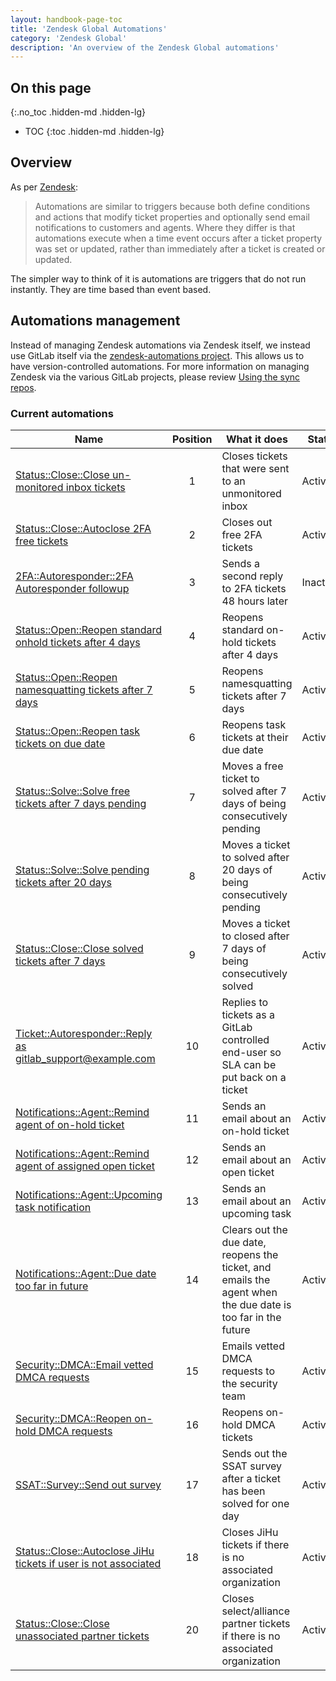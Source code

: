 ```yaml
---
layout: handbook-page-toc
title: 'Zendesk Global Automations'
category: 'Zendesk Global'
description: 'An overview of the Zendesk Global automations'
---
```


## On this page
{:.no_toc .hidden-md .hidden-lg}

- TOC
{:toc .hidden-md .hidden-lg}

## Overview

As per
[Zendesk](https://support.zendesk.com/hc/en-us/articles/203662236-About-automations-and-how-they-work):

> Automations are similar to triggers because both define conditions and actions
> that modify ticket properties and optionally send email notifications to
> customers and agents. Where they differ is that automations execute when a
time event occurs after a ticket property was set or updated, rather than
immediately after a ticket is created or updated.

The simpler way to think of it is automations are triggers that do not run
instantly. They are time based than event based.

## Automations management

Instead of managing Zendesk automations via Zendesk itself, we instead use
GitLab itself via the
[zendesk-automations project](https://gitlab.com/gitlab-com/support/support-ops/zendesk-automations).
This allows us to have version-controlled automations. For more information on
managing Zendesk via the various GitLab projects, please review
[Using the sync repos](sync_repos.html).

### Current automations

| Name | Position | What it does | State |
|------|:--------:|--------------|-------|
| [Status::Close::Close un-monitored inbox tickets](https://gitlab.zendesk.com/agent/admin/automations/360076287139) | 1 | Closes tickets that were sent to an unmonitored inbox | Active |
| [Status::Close::Autoclose 2FA free tickets](https://gitlab.zendesk.com/agent/admin/automations/360049364739) | 2 | Closes out free 2FA tickets | Active | 
| [2FA::Autoresponder::2FA Autoresponder followup](https://gitlab.zendesk.com/agent/admin/automations/360015370180) | 3 | Sends a second reply to 2FA tickets 48 hours later | Inactive |
| [Status::Open::Reopen standard onhold tickets after 4 days](https://gitlab.zendesk.com/agent/admin/automations/360028978393) | 4 | Reopens standard on-hold tickets after 4 days | Active |
| [Status::Open::Reopen namesquatting tickets after 7 days](https://gitlab.zendesk.com/agent/admin/automations/94693587) | 5 | Reopens namesquatting tickets after 7 days | Active |
| [Status::Open::Reopen task tickets on due date](https://gitlab.zendesk.com/agent/admin/automations/360073590879) | 6 | Reopens task tickets at their due date | Active |
| [Status::Solve::Solve free tickets after 7 days pending](https://gitlab.zendesk.com/agent/admin/automations/360069143020) | 7 | Moves a free ticket to solved after 7 days of being consecutively pending | Active |
| [Status::Solve::Solve pending tickets after 20 days](https://gitlab.zendesk.com/agent/admin/automations/223598668) | 8 | Moves a ticket to solved after 20 days of being consecutively pending | Active |
| [Status::Close::Close solved tickets after 7 days](https://gitlab.zendesk.com/agent/admin/automations/39696333) | 9 | Moves a ticket to closed after 7 days of being consecutively solved | Active |
| [Ticket::Autoresponder::Reply as gitlab_support@example.com](https://gitlab.zendesk.com/agent/admin/automations/360073085279) | 10 | Replies to tickets as a GitLab controlled end-user so SLA can be put back on a ticket | Active |
| [Notifications::Agent::Remind agent of on-hold ticket](https://gitlab.zendesk.com/agent/admin/automations/360080402734) | 11 | Sends an email about an on-hold ticket | Active |
| [Notifications::Agent::Remind agent of assigned open ticket](https://gitlab.zendesk.com/agent/admin/automations/360080726273) | 12 | Sends an email about an open ticket | Active |
| [Notifications::Agent::Upcoming task notification](https://gitlab.zendesk.com/agent/admin/automations/360069943900) | 13 | Sends an email about an upcoming task | Active |
| [Notifications::Agent::Due date too far in future](https://gitlab.zendesk.com/agent/admin/automations/360070230619) | 14 | Clears out the due date, reopens the ticket, and emails the agent when the due date is too far in the future | Active |
| [Security::DMCA::Email vetted DMCA requests](https://gitlab.zendesk.com/agent/admin/automations/360055880793) | 15 | Emails vetted DMCA requests to the security team | Active |
| [Security::DMCA::Reopen on-hold DMCA requests](https://gitlab.zendesk.com/agent/admin/automations/360036581334) | 16 | Reopens on-hold DMCA tickets | Active |
| [SSAT::Survey::Send out survey](https://gitlab.zendesk.com/agent/admin/automations/46784293) | 17 | Sends out the SSAT survey after a ticket has been solved for one day | Active |
| [Status::Close::Autoclose JiHu tickets if user is not associated](https://gitlab.zendesk.com/agent/admin/automations/360072649139) | 18 | Closes JiHu tickets if there is no associated organization | Active |
| [Status::Close::Close unassociated partner tickets](https://gitlab.zendesk.com/agent/admin/automations/360076287319) | 20 | Closes select/alliance partner tickets if there is no associated organization | Active |

